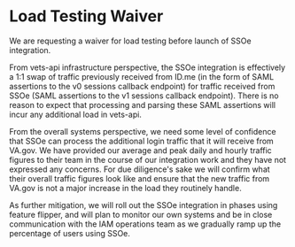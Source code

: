 # Load Testing Waiver

We are requesting a waiver for load testing before launch of SSOe integration.

From vets-api infrastructure perspective, the SSOe integration is effectively a 1:1 swap of traffic previously received from ID.me (in the form of SAML assertions to the v0 sessions callback endpoint) for traffic received from SSOe (SAML assertions to the v1 sessions callback endpoint). There is no reason to expect that processing and parsing these SAML assertions will incur any additional load in vets-api.

From the overall systems perspective, we need some level of confidence that SSOe can process the additional login traffic that it will receive from VA.gov. We have provided our average and peak daily and hourly traffic figures to their team in the course of our integration work and they have not expressed any concerns. For due diligence's sake we will confirm what their overall traffic figures look like and ensure that the new traffic from VA.gov is not a major increase in the load they routinely handle.

As further mitigation, we will roll out the SSOe integration in phases using feature flipper, and will plan to monitor our own systems and be in close communication with the IAM operations team as we gradually ramp up the percentage of users using SSOe.
